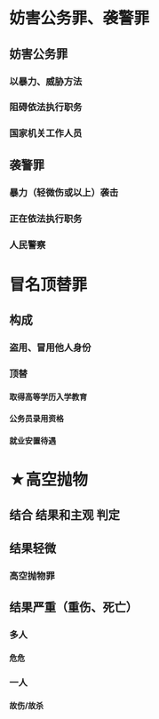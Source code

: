 # 妨害公务罪、袭警罪
## 妨害公务罪
### 以暴力、威胁方法
### 阻碍依法执行职务
### 国家机关工作人员
## 袭警罪
### 暴力（轻微伤或以上）袭击
### 正在依法执行职务
### 人民警察
# 冒名顶替罪
## 构成
### 盗用、冒用他人身份
### 顶替
#### 取得高等学历入学教育
#### 公务员录用资格
#### 就业安置待遇
# ★高空抛物
## 结合 结果和主观 判定
## 结果轻微
### 高空抛物罪
## 结果严重（重伤、死亡）
### 多人
#### 危危
### 一人
#### 故伤/故杀
